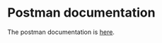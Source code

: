 # Postman documentation

The postman documentation is [here](https://documenter.getpostman.com/view/4861262/RWMCvVoX).